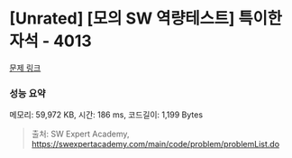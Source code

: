 # [Unrated] [모의 SW 역량테스트] 특이한 자석 - 4013 

[문제 링크](https://swexpertacademy.com/main/code/problem/problemDetail.do?contestProbId=AWIeV9sKkcoDFAVH) 

### 성능 요약

메모리: 59,972 KB, 시간: 186 ms, 코드길이: 1,199 Bytes



> 출처: SW Expert Academy, https://swexpertacademy.com/main/code/problem/problemList.do